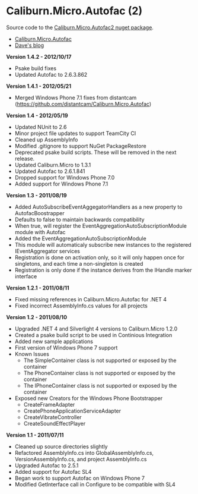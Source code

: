Caliburn.Micro.Autofac (2)
==========================
                       
Source code to the [Caliburn.Micro.Autofac2 nuget package](http://nuget.org/List/Packages/Caliburn.Micro.Autofac2).
- [Caliburn.Micro.Autofac](http://buksbaum.us/things-i-did/caliburn-micro-autofac/)
- [Dave's blog](http://buksbaum.us/)

__Version 1.4.2 - 2012/10/17__
  * Psake build fixes
  * Updated Autofac to 2.6.3.862

__Version 1.4.1 - 2012/05/21__
  * Merged Windows Phone 7.1 fixes from distantcam (https://github.com/distantcam/Caliburn.Micro.Autofac)

__Version 1.4 - 2012/05/19__
  * Updated NUnit to 2.6
  * Minor project file updates to support TeamCity CI
  * Cleaned up AssemblyInfo
  * Modified .gitignore to support NuGet PackageRestore
  * Deprecated psake build scripts. These will be removed in the next release.
  * Updated Caliburn.Micro to 1.3.1
  * Updated Autofac to 2.6.1.841
  * Dropped support for Windows Phone 7.0
  * Added support for Windows Phone 7.1

__Version 1.3 - 2011/08/19__
  * Added AutoSubscribeEventAggegatorHandlers as a new property to AutofacBoostrapper
  * Defaults to false to maintain backwards compatibility
  * When true, will register the EventAggregationAutoSubscriptionModule module with Autofac
  * Added the EventAggregationAutoSubscriptionModule
  * This module will automaticaly subscribe new instances to the registered IEventAggregator services
  * Registration is done on activation only, so it will only happen once for singletons, and each time a non-singleton is created
  * Registration is only done if the instance derives from the IHandle marker interface

__Version 1.2.1 - 2011/08/11__
  * Fixed missing references in Caliburn.Micro.Autofac for .NET 4
  * Fixed incorrect AssemblyInfo.cs values for all projects

__Version 1.2 - 2011/08/10__
  * Upgraded .NET 4 and Silverlight 4 versions to Caliburn.Micro 1.2.0
  * Created a psake build script to be used in Continious Integration
  * Added new sample applications
  * First version of Windows Phone 7 support
  * Known Issues
    * The SimpleContainer class is not supported or exposed by the container 
    * The PhoneContainer class is not supported or exposed by the container
    * The IPhoneContainer class is not supported or exposed by the container
  * Exposed new Creators for the Windows Phone Bootstrapper
    * CreateFrameAdapter
    * CreatePhoneApplicationServiceAdapter
    * CreateVibrateController
    * CreateSoundEffectPlayer

__Version 1.1 - 2011/07/11__
  * Cleaned up source directories slightly
  * Refactored AssemblyInfo.cs into GlobalAssemblyInfo.cs, VersionAssemblyInfo.cs, and project AssemblyInfo.cs
  * Upgraded Autofac to 2.5.1
  * Added support for Autofac SL4
  * Began work to support Autofac on Windows Phone 7
  * Modified GetInterface call in Configure to be compatible with SL4